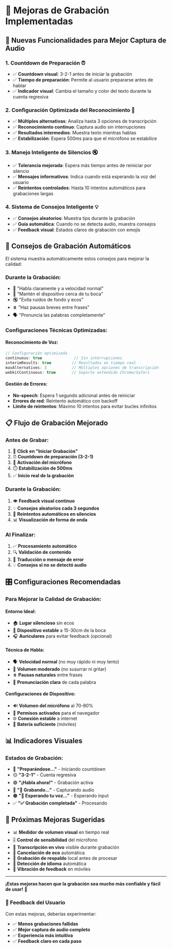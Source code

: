 # 🎤 Mejoras de Grabación Implementadas

## 🚀 Nuevas Funcionalidades para Mejor Captura de Audio

### 1. **Countdown de Preparación** ⏰
- ✅ **Countdown visual**: 3-2-1 antes de iniciar la grabación
- ✅ **Tiempo de preparación**: Permite al usuario prepararse antes de hablar
- ✅ **Indicador visual**: Cambia el tamaño y color del texto durante la cuenta regresiva

### 2. **Configuración Optimizada del Reconocimiento** 🔧
- ✅ **Múltiples alternativas**: Analiza hasta 3 opciones de transcripción
- ✅ **Reconocimiento continuo**: Captura audio sin interrupciones
- ✅ **Resultados intermedios**: Muestra texto mientras hablas
- ✅ **Estabilización**: Espera 500ms para que el micrófono se estabilice

### 3. **Manejo Inteligente de Silencios** 🔇
- ✅ **Tolerancia mejorada**: Espera más tiempo antes de reiniciar por silencio
- ✅ **Mensajes informativos**: Indica cuando está esperando la voz del usuario
- ✅ **Reintentos controlados**: Hasta 10 intentos automáticos para grabaciones largas

### 4. **Sistema de Consejos Inteligente** 💡
- ✅ **Consejos aleatorios**: Muestra tips durante la grabación
- ✅ **Guía automática**: Cuando no se detecta audio, muestra consejos
- ✅ **Feedback visual**: Estados claros de grabación con emojis

## 🎯 Consejos de Grabación Automáticos

El sistema muestra automáticamente estos consejos para mejorar la calidad:

### **Durante la Grabación:**
- 🎤 "Habla claramente y a velocidad normal"
- 📱 "Mantén el dispositivo cerca de tu boca"
- 🔇 "Evita ruidos de fondo y ecos"
- ⏸️ "Haz pausas breves entre frases"
- 🗣️ "Pronuncia las palabras completamente"

### **Configuraciones Técnicas Optimizadas:**

#### **Reconocimiento de Voz:**
```javascript
// Configuración optimizada
continuous: true              // Sin interrupciones
interimResults: true         // Resultados en tiempo real
maxAlternatives: 3           // Múltiples opciones de transcripción
webkitContinuous: true       // Soporte extendido Chrome/Safari
```

#### **Gestión de Errores:**
- **No-speech**: Espera 1 segundo adicional antes de reiniciar
- **Errores de red**: Reintento automático con backoff
- **Límite de reintentos**: Máximo 10 intentos para evitar bucles infinitos

## 📋 Flujo de Grabación Mejorado

### **Antes de Grabar:**
1. 🎯 **Click en "Iniciar Grabación"**
2. ⏰ **Countdown de preparación (3-2-1)**
3. 🎤 **Activación del micrófono**
4. ⏱️ **Estabilización de 500ms**
5. ✅ **Inicio real de la grabación**

### **Durante la Grabación:**
1. 👁️ **Feedback visual continuo**
2. 💡 **Consejos aleatorios cada 3 segundos**
3. 🔄 **Reintentos automáticos en silencios**
4. 📊 **Visualización de forma de onda**

### **Al Finalizar:**
1. ✅ **Procesamiento automático**
2. 🔍 **Validación de contenido**
3. 📝 **Traducción o mensaje de error**
4. 💡 **Consejos si no se detectó audio**

## 🎛️ Configuraciones Recomendadas

### **Para Mejorar la Calidad de Grabación:**

#### **Entorno Ideal:**
- 🏠 **Lugar silencioso** sin ecos
- 📱 **Dispositivo estable** a 15-30cm de la boca
- 🎧 **Auriculares** para evitar feedback (opcional)

#### **Técnica de Habla:**
- 🗣️ **Velocidad normal** (no muy rápido ni muy lento)
- 📢 **Volumen moderado** (no susurrar ni gritar)
- ⏸️ **Pausas naturales** entre frases
- 🎯 **Pronunciación clara** de cada palabra

#### **Configuraciones de Dispositivo:**
- 🔊 **Volumen del micrófono** al 70-80%
- 🎤 **Permisos activados** para el navegador
- 🌐 **Conexión estable** a internet
- 🔋 **Batería suficiente** (móviles)

## 📊 Indicadores Visuales

### **Estados de Grabación:**
- 🔴 **"Preparándose..."** - Iniciando countdown
- 🟡 **"3-2-1"** - Cuenta regresiva
- 🟢 **"¡Habla ahora!"** - Grabación activa
- 🔵 **"🎤 Grabando..."** - Capturando audio
- 🟠 **"🎤 Esperando tu voz..."** - Esperando input
- ✅ **"✅ Grabación completada"** - Procesando

## 🚀 Próximas Mejoras Sugeridas

- 📊 **Medidor de volumen visual** en tiempo real
- 🎚️ **Control de sensibilidad** del micrófono
- 📝 **Transcripción en vivo** visible durante grabación
- 🔄 **Cancelación de eco** automática
- 💾 **Grabación de respaldo** local antes de procesar
- 🎯 **Detección de idioma** automática
- 📱 **Vibración de feedback** en móviles

---

**¡Estas mejoras hacen que la grabación sea mucho más confiable y fácil de usar!** 🎉

### 💬 Feedback del Usuario
Con estas mejoras, deberías experimentar:
- ✅ **Menos grabaciones fallidas**
- ✅ **Mejor captura de audio completo**
- ✅ **Experiencia más intuitiva**
- ✅ **Feedback claro en cada paso**
